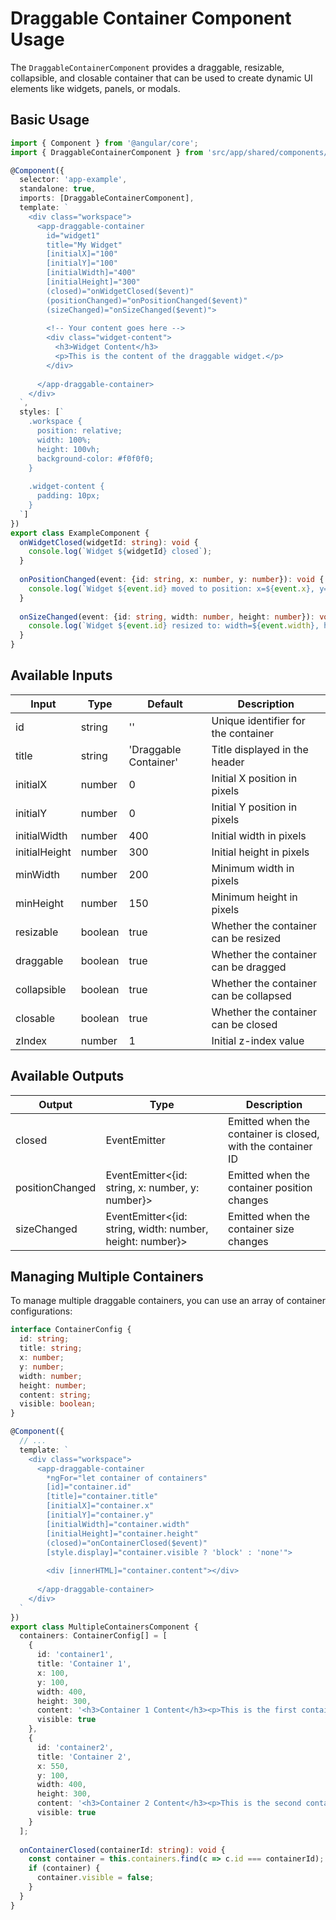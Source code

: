 # Draggable Container Component Usage

The `DraggableContainerComponent` provides a draggable, resizable, collapsible, and closable container that can be used to create dynamic UI elements like widgets, panels, or modals.

## Basic Usage

```typescript
import { Component } from '@angular/core';
import { DraggableContainerComponent } from 'src/app/shared/components/draggable-container/draggable-container.component';

@Component({
  selector: 'app-example',
  standalone: true,
  imports: [DraggableContainerComponent],
  template: `
    <div class="workspace">
      <app-draggable-container
        id="widget1"
        title="My Widget"
        [initialX]="100"
        [initialY]="100"
        [initialWidth]="400"
        [initialHeight]="300"
        (closed)="onWidgetClosed($event)"
        (positionChanged)="onPositionChanged($event)"
        (sizeChanged)="onSizeChanged($event)">
        
        <!-- Your content goes here -->
        <div class="widget-content">
          <h3>Widget Content</h3>
          <p>This is the content of the draggable widget.</p>
        </div>
        
      </app-draggable-container>
    </div>
  `,
  styles: [`
    .workspace {
      position: relative;
      width: 100%;
      height: 100vh;
      background-color: #f0f0f0;
    }
    
    .widget-content {
      padding: 10px;
    }
  `]
})
export class ExampleComponent {
  onWidgetClosed(widgetId: string): void {
    console.log(`Widget ${widgetId} closed`);
  }
  
  onPositionChanged(event: {id: string, x: number, y: number}): void {
    console.log(`Widget ${event.id} moved to position: x=${event.x}, y=${event.y}`);
  }
  
  onSizeChanged(event: {id: string, width: number, height: number}): void {
    console.log(`Widget ${event.id} resized to: width=${event.width}, height=${event.height}`);
  }
}
```

## Available Inputs

| Input | Type | Default | Description |
|-------|------|---------|-------------|
| id | string | '' | Unique identifier for the container |
| title | string | 'Draggable Container' | Title displayed in the header |
| initialX | number | 0 | Initial X position in pixels |
| initialY | number | 0 | Initial Y position in pixels |
| initialWidth | number | 400 | Initial width in pixels |
| initialHeight | number | 300 | Initial height in pixels |
| minWidth | number | 200 | Minimum width in pixels |
| minHeight | number | 150 | Minimum height in pixels |
| resizable | boolean | true | Whether the container can be resized |
| draggable | boolean | true | Whether the container can be dragged |
| collapsible | boolean | true | Whether the container can be collapsed |
| closable | boolean | true | Whether the container can be closed |
| zIndex | number | 1 | Initial z-index value |

## Available Outputs

| Output | Type | Description |
|--------|------|-------------|
| closed | EventEmitter<string> | Emitted when the container is closed, with the container ID |
| positionChanged | EventEmitter<{id: string, x: number, y: number}> | Emitted when the container position changes |
| sizeChanged | EventEmitter<{id: string, width: number, height: number}> | Emitted when the container size changes |

## Managing Multiple Containers

To manage multiple draggable containers, you can use an array of container configurations:

```typescript
interface ContainerConfig {
  id: string;
  title: string;
  x: number;
  y: number;
  width: number;
  height: number;
  content: string;
  visible: boolean;
}

@Component({
  // ...
  template: `
    <div class="workspace">
      <app-draggable-container
        *ngFor="let container of containers"
        [id]="container.id"
        [title]="container.title"
        [initialX]="container.x"
        [initialY]="container.y"
        [initialWidth]="container.width"
        [initialHeight]="container.height"
        (closed)="onContainerClosed($event)"
        [style.display]="container.visible ? 'block' : 'none'">
        
        <div [innerHTML]="container.content"></div>
        
      </app-draggable-container>
    </div>
  `
})
export class MultipleContainersComponent {
  containers: ContainerConfig[] = [
    {
      id: 'container1',
      title: 'Container 1',
      x: 100,
      y: 100,
      width: 400,
      height: 300,
      content: '<h3>Container 1 Content</h3><p>This is the first container.</p>',
      visible: true
    },
    {
      id: 'container2',
      title: 'Container 2',
      x: 550,
      y: 100,
      width: 400,
      height: 300,
      content: '<h3>Container 2 Content</h3><p>This is the second container.</p>',
      visible: true
    }
  ];
  
  onContainerClosed(containerId: string): void {
    const container = this.containers.find(c => c.id === containerId);
    if (container) {
      container.visible = false;
    }
  }
}
```

